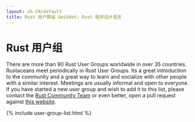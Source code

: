 ```yaml
---
layout: zh-CN/default
title: Rust 用户群组 &middot; Rust 程序设计语言
---
```


# Rust 用户组

There are more than 90 Rust User Groups worldwide in over 35
countries. Rustaceans meet periodically in Rust User Groups. Its a
great introduction to the community and a great way to learn and
socialize with other people with a similar interest.  Meetings are
usually informal and open to everyone. If you have started a new user
group and wish to add it to this list, please contact the [Rust Community Team](./team.html#Community-team) or
even better, open a pull request against [this website](https://github.com/rust-lang/rust-www/blob/master/_data/usergroups.yml).

{% include user-group-list.html %}
